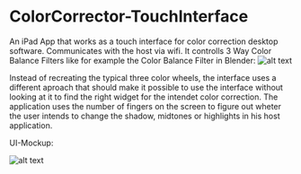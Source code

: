 ColorCorrector-TouchInterface
=============================

An iPad App that works as a touch interface for color correction desktop software. Communicates with the host via wifi. It controlls 3 Way Color Balance Filters like for example the Color Balance Filter in Blender:
![alt text](http://franziska-neumeister.de/img/github/colorBalanceNode.png "Blender Color Balance Node")

Instead of recreating the typical three color wheels, the interface uses a different aproach that should make it possible to use the interface without looking at it to find the right widget for the intendet color correction. The application uses the number of fingers on the screen to figure out wheter the user intends to change the shadow, midtones or highlights in his host application. 

UI-Mockup: 

![alt text](http://franziska-neumeister.de/img/github/colorCorrector-Interface.png "UI Design Mockup")

